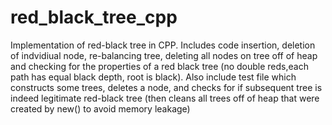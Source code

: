 # red_black_tree_cpp
Implementation of red-black tree in CPP. Includes code insertion, deletion of indvidiual node, re-balancing tree, deleting all nodes on tree off of heap and checking for the properties of a red black tree (no double reds,each path has equal black depth, root is black). Also include test file which constructs some trees, deletes a node, and checks for if subsequent tree is indeed legitimate red-black tree (then cleans all trees off of heap that were created by new() to avoid memory leakage)

